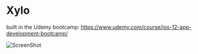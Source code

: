 # Xylo
built in the Udemy bootcamp: https://www.udemy.com/course/ios-12-app-development-bootcamp/

![ScreenShot](https://user-images.githubusercontent.com/60990368/88295547-d9bc2600-ccfd-11ea-8b24-708473d45e2e.png)

